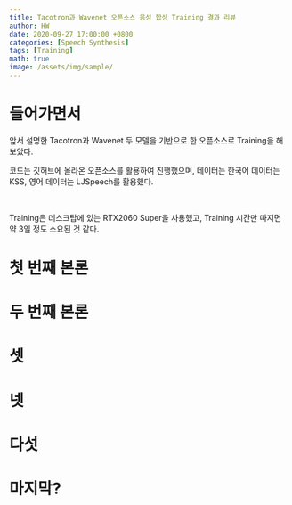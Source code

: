 ```yaml
---
title: Tacotron과 Wavenet 오픈소스 음성 합성 Training 결과 리뷰
author: HW
date: 2020-09-27 17:00:00 +0800
categories: [Speech Synthesis]
tags: [Training]
math: true
image: /assets/img/sample/
---
```




# **들어가면서**

앞서 설명한 Tacotron과 Wavenet 두 모델을 기반으로 한 오픈소스로 Training을 해보았다.<br/>

코드는 깃허브에 올라온 오픈소스를 활용하여 진행했으며, 데이터는 한국어 데이터는 KSS, 영어 데이터는 LJSpeech를 활용했다.<br/>

<br/>

Training은 데스크탑에 있는 RTX2060 Super을 사용했고, Training 시간만 따지면 약 3일 정도 소요된 것 같다.



# 첫 번째 본론





# 두 번째 본론





# 셋





# 넷





# 다섯





# 마지막?

